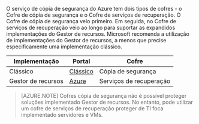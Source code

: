 O serviço de cópia de segurança do Azure tem dois tipos de cofres - o Cofre de cópia de segurança e o Cofre de serviços de recuperação. O Cofre de cópia de segurança veio primeiro. Em seguida, no Cofre de serviços de recuperação veio ao longo para suportar as expandidos implementações do Gestor de recursos. Microsoft recomenda a utilização de implementações do Gestor de recursos, a menos que precise especificamente uma implementação clássico.

| **Implementação** | **Portal** | **Cofre** |
|-----------|------|-----|
|Clássico|[Clássico](https://manage.windowsazure.com)|Cópia de segurança|
|Gestor de recursos|[Azure](https://portal.azure.com)|Serviços de recuperação|

> [AZURE.NOTE] Cofres cópia de segurança não é possível proteger soluções implementado Gestor de recursos. No entanto, pode utilizar um cofre de serviços de recuperação proteger de TI foca implementado servidores e VMs.  
